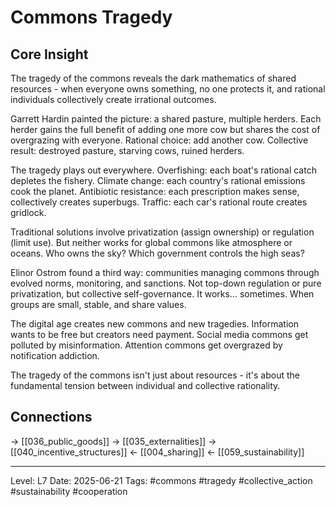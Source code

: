 # Commons Tragedy

## Core Insight
The tragedy of the commons reveals the dark mathematics of shared resources - when everyone owns something, no one protects it, and rational individuals collectively create irrational outcomes.

Garrett Hardin painted the picture: a shared pasture, multiple herders. Each herder gains the full benefit of adding one more cow but shares the cost of overgrazing with everyone. Rational choice: add another cow. Collective result: destroyed pasture, starving cows, ruined herders.

The tragedy plays out everywhere. Overfishing: each boat's rational catch depletes the fishery. Climate change: each country's rational emissions cook the planet. Antibiotic resistance: each prescription makes sense, collectively creates superbugs. Traffic: each car's rational route creates gridlock.

Traditional solutions involve privatization (assign ownership) or regulation (limit use). But neither works for global commons like atmosphere or oceans. Who owns the sky? Which government controls the high seas?

Elinor Ostrom found a third way: communities managing commons through evolved norms, monitoring, and sanctions. Not top-down regulation or pure privatization, but collective self-governance. It works... sometimes. When groups are small, stable, and share values.

The digital age creates new commons and new tragedies. Information wants to be free but creators need payment. Social media commons get polluted by misinformation. Attention commons get overgrazed by notification addiction.

The tragedy of the commons isn't just about resources - it's about the fundamental tension between individual and collective rationality.

## Connections
→ [[036_public_goods]]
→ [[035_externalities]]
→ [[040_incentive_structures]]
← [[004_sharing]]
← [[059_sustainability]]

---
Level: L7
Date: 2025-06-21
Tags: #commons #tragedy #collective_action #sustainability #cooperation